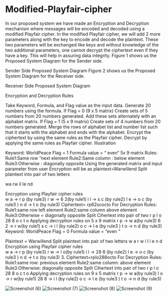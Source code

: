 # Modified-Playfair-cipher

In our proposed system we have made an Encryption and Decryption mechanism where messages will be encoded and decoded using a modified Playfair cipher. In the modified Playfair cipher, we will add 2 more parameters along with the key to encode and decode the plaintext. These two parameters will be exchanged like keys and without knowledge of the two additional parameters, one cannot decrypt the ciphertext even if they have a key. This will help in assuring data integrity.
Figure 1 shows us the Proposed System Diagram for the Sender side.


Sender Side Proposed System Diagram
      Figure 2 shows us the Proposed System Diagram for the Receiver side. 
     
Receiver Side Proposed System Diagram 

Encryption and Decryption Rules

Take Keyword, Formula, and Flag value as the input data.
Generate 20 numbers using the formula.
If Flag = 0          (9 x 5 matrix)
Create sets of 5 numbers from 20 numbers generated.
Add these sets alternately with an alphabet matrix.
	If Flag = 1         (5 x 9 matrix)
Create sets of 4 numbers from 20 numbers generated.
Merge the rows of alphabet list and number list such that it starts with the alphabet and ends with the alphabet.
Encrypt the ciphertext by using the same rules as the Playfair cipher.
Decrypt by applying the same rules as Playfair cipher.
Illustration

Keyword: WorldPeace
Flag = 1
Formula value = “ even“
			5x 9 matrix
Rules:
	Rule1:Same row “next element
	Rule2:Same column : below element
	Rule3:Otherwise : diagonally opposite
Using the generated matrix and input parameter from user Encryption will be as
plaintext=Warwillend
Split plaintext into pair of two letters

wa
rw
il
le
nd

Encryption using Playfair cipher rules	
w a → r p (by rule3)
r w → 6 2(by rule1)
i l   → s c (by rule2)
l e  → o c (by rule3 )
n d →  t o (by rule3)
  Ciphertext= rp62scocto
For Decryption
	Rules:
		 Rule1:same row left element
		 Rule2:same column above element
		 Rule3:Otherwise = diagonally opposite
Split Cihertext into pair of two
      r p   l o   28 8   o c   t o
Applying decryption  rules on 5 x 9 matrix
r p →  w a(by rule3)
6 2 → r w(by rule1)
s c   → i l (by rule2)
o c  → l e (by rule3 )
t o → n d  (by rule3)
Keyword: WorldPeace
Flag = 0
Formula value = “even “

Plaintext = Warwillend
Split plaintext into pair of two letters
      w a    r w   i l  l e  n d 
Encryption using Playfair cipher rules	
w a → r p (by rule3)
r w → l o(by rule1)
i l   → 28 8 (by rule2)
l e  → o c (by rule3 )
n d →  t o (by rule3)
	 3.    Ciphertext=rplo288octo
	For Decryption
	Rules:
		 Rule1:same row: previous element
		 Rule2:same column: above element
		 Rule3:Otherwise: diagonally opposite
Split Cihertext into pair of two
       r p  l o  28 8  o c   t o
Applying decryption  rules on 9 x 5 matrix
r p →  w a(by rule3)
l o → r w(by rule1)
28 8   → i l (by rule2)
o c  → l e (by rule3 )
t o → n d  (by rule3)

![Screenshot (6)](https://user-images.githubusercontent.com/51523547/120109033-55d89300-c185-11eb-9dc3-4be05a8e8f33.png)
![Screenshot (7)](https://user-images.githubusercontent.com/51523547/120109036-57a25680-c185-11eb-85d2-84dcb841be0f.png)
![Screenshot (8)](https://user-images.githubusercontent.com/51523547/120109042-5a04b080-c185-11eb-80c8-4a3bb840ebe0.png)
![Screenshot (9)](https://user-images.githubusercontent.com/51523547/120109043-5b35dd80-c185-11eb-9d61-9aa27365e2cc.png)

